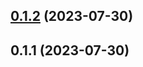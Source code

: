 ## [0.1.2](https://github.com/ConsDotPy/yalemi-api/compare/v0.1.1...v0.1.2) (2023-07-30)



## 0.1.1 (2023-07-30)



